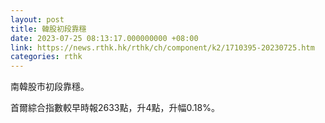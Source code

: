 ```yaml
---
layout: post
title: 韓股初段靠穩
date: 2023-07-25 08:13:17.000000000 +08:00
link: https://news.rthk.hk/rthk/ch/component/k2/1710395-20230725.htm
categories: rthk
---
```


南韓股市初段靠穩。

首爾綜合指數較早時報2633點，升4點，升幅0.18%。
